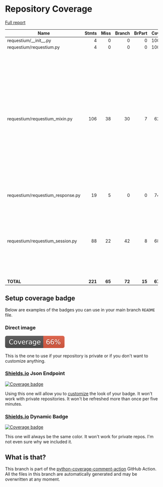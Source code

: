 # Repository Coverage

[Full report](https://htmlpreview.github.io/?https://github.com/tryolabs/requestium/blob/python-coverage-comment-action-data/htmlcov/index.html)

| Name                               |    Stmts |     Miss |   Branch |   BrPart |   Cover |   Missing |
|----------------------------------- | -------: | -------: | -------: | -------: | ------: | --------: |
| requestium/\_\_init\_\_.py         |        4 |        0 |        0 |        0 |    100% |           |
| requestium/requestium.py           |        4 |        0 |        0 |        0 |    100% |           |
| requestium/requestium\_mixin.py    |      106 |       38 |       30 |        7 |     62% |28-31, 59, 64-65, 80, 97, 100, 103, 106, 109, 112, 115, 118, 159->162, 163, 165, 168-172, 177->179, 187, 190, 193, 196, 199, 221-237 |
| requestium/requestium\_response.py |       19 |        5 |        0 |        0 |     74% |21, 24, 27, 30, 33 |
| requestium/requestium\_session.py  |       88 |       22 |       42 |        8 |     68% |62, 72, 75, 79-80, 85-87, 90-91, 95-96, 116->122, 128-132, 140-142, 145-147 |
|                          **TOTAL** |  **221** |   **65** |   **72** |   **15** | **67%** |           |


## Setup coverage badge

Below are examples of the badges you can use in your main branch `README` file.

### Direct image

[![Coverage badge](https://raw.githubusercontent.com/tryolabs/requestium/python-coverage-comment-action-data/badge.svg)](https://htmlpreview.github.io/?https://github.com/tryolabs/requestium/blob/python-coverage-comment-action-data/htmlcov/index.html)

This is the one to use if your repository is private or if you don't want to customize anything.

### [Shields.io](https://shields.io) Json Endpoint

[![Coverage badge](https://img.shields.io/endpoint?url=https://raw.githubusercontent.com/tryolabs/requestium/python-coverage-comment-action-data/endpoint.json)](https://htmlpreview.github.io/?https://github.com/tryolabs/requestium/blob/python-coverage-comment-action-data/htmlcov/index.html)

Using this one will allow you to [customize](https://shields.io/endpoint) the look of your badge.
It won't work with private repositories. It won't be refreshed more than once per five minutes.

### [Shields.io](https://shields.io) Dynamic Badge

[![Coverage badge](https://img.shields.io/badge/dynamic/json?color=brightgreen&label=coverage&query=%24.message&url=https%3A%2F%2Fraw.githubusercontent.com%2Ftryolabs%2Frequestium%2Fpython-coverage-comment-action-data%2Fendpoint.json)](https://htmlpreview.github.io/?https://github.com/tryolabs/requestium/blob/python-coverage-comment-action-data/htmlcov/index.html)

This one will always be the same color. It won't work for private repos. I'm not even sure why we included it.

## What is that?

This branch is part of the
[python-coverage-comment-action](https://github.com/marketplace/actions/python-coverage-comment)
GitHub Action. All the files in this branch are automatically generated and may be
overwritten at any moment.